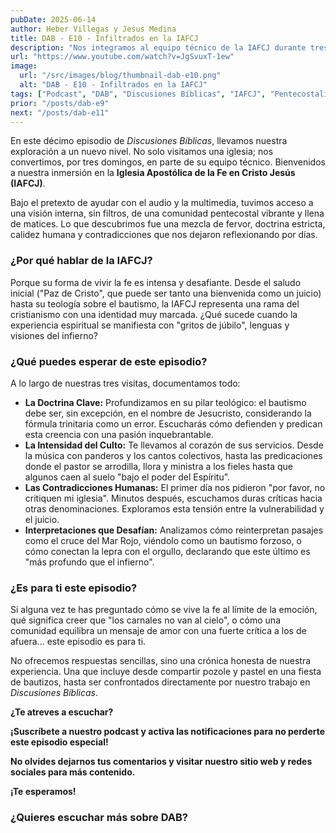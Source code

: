 ```yaml
---
pubDate: 2025-06-14
author: Heber Villegas y Jesus Medina
title: DAB - E10 - Infiltrados en la IAFCJ
description: "Nos integramos al equipo técnico de la IAFCJ durante tres domingos para contar cómo viven su teología, liturgia y contradicciones."
url: "https://www.youtube.com/watch?v=JgSvuxT-1ew"
image:
  url: "/src/images/blog/thumbnail-dab-e10.png"
  alt: "DAB - E10 - Infiltrados en la IAFCJ"
tags: ["Podcast", "DAB", "Discusiones Bíblicas", "IAFCJ", "Pentecostalismo", "Experiencias"]
prior: "/posts/dab-e9"
next: "/posts/dab-e11"
---
```


En este décimo episodio de *Discusiones Bíblicas*, llevamos nuestra exploración a un nuevo nivel. No solo visitamos una iglesia; nos convertimos, por tres domingos, en parte de su equipo técnico. Bienvenidos a nuestra inmersión en la **Iglesia Apostólica de la Fe en Cristo Jesús (IAFCJ)**.

Bajo el pretexto de ayudar con el audio y la multimedia, tuvimos acceso a una visión interna, sin filtros, de una comunidad pentecostal vibrante y llena de matices. Lo que descubrimos fue una mezcla de fervor, doctrina estricta, calidez humana y contradicciones que nos dejaron reflexionando por días.

### **¿Por qué hablar de la IAFCJ?**

Porque su forma de vivir la fe es intensa y desafiante. Desde el saludo inicial ("Paz de Cristo", que puede ser tanto una bienvenida como un juicio) hasta su teología sobre el bautismo, la IAFCJ representa una rama del cristianismo con una identidad muy marcada. ¿Qué sucede cuando la experiencia espiritual se manifiesta con "gritos de júbilo", lenguas y visiones del infierno?

### **¿Qué puedes esperar de este episodio?**

A lo largo de nuestras tres visitas, documentamos todo:

- **La Doctrina Clave:** Profundizamos en su pilar teológico: el bautismo debe ser, sin excepción, en el nombre de Jesucristo, considerando la fórmula trinitaria como un error. Escucharás cómo defienden y predican esta creencia con una pasión inquebrantable.
- **La Intensidad del Culto:** Te llevamos al corazón de sus servicios. Desde la música con panderos y los cantos colectivos, hasta las predicaciones donde el pastor se arrodilla, llora y ministra a los fieles hasta que algunos caen al suelo "bajo el poder del Espíritu".
- **Las Contradicciones Humanas:** El primer día nos pidieron "por favor, no critiquen mi iglesia". Minutos después, escuchamos duras críticas hacia otras denominaciones. Exploramos esta tensión entre la vulnerabilidad y el juicio.
- **Interpretaciones que Desafían:** Analizamos cómo reinterpretan pasajes como el cruce del Mar Rojo, viéndolo como un bautismo forzoso, o cómo conectan la lepra con el orgullo, declarando que este último es "más profundo que el infierno".

### **¿Es para ti este episodio?**

Si alguna vez te has preguntado cómo se vive la fe al límite de la emoción, qué significa creer que "los carnales no van al cielo", o cómo una comunidad equilibra un mensaje de amor con una fuerte crítica a los de afuera... este episodio es para ti.

No ofrecemos respuestas sencillas, sino una crónica honesta de nuestra experiencia. Una que incluye desde compartir pozole y pastel en una fiesta de bautizos, hasta ser confrontados directamente por nuestro trabajo en *Discusiones Bíblicas*.

**¿Te atreves a escuchar?**

**¡Suscríbete a nuestro podcast y activa las notificaciones para no perderte este episodio especial!**

**No olvides dejarnos tus comentarios y visitar nuestro sitio web y redes sociales para más contenido.**

**¡Te esperamos!**

### **¿Quieres escuchar más sobre DAB?**

